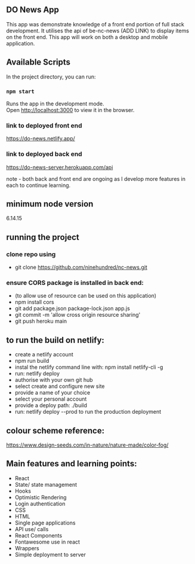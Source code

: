 ## DO News App
This app was demonstrate knowledge of a front end portion of full stack development.
It utilises the api of be-nc-news (ADD LINK) to display items on the front end.
This app will work on both a desktop and mobile application.

## Available Scripts

In the project directory, you can run:

### `npm start`

Runs the app in the development mode.\
Open [http://localhost:3000](http://localhost:3000) to view it in the browser.

### link to deployed front end
https://do-news.netlify.app/

### link to deployed back end
https://do-news-server.herokuapp.com/api

note - both back and front end are ongoing as I develop more features in each to continue learning.

## minimum node version
6.14.15

## running the project
### clone repo using
- git clone https://github.com/ninehundred/nc-news.git
### ensure CORS package is installed in back end:
- (to allow use of resource can be used on this application)
- npm install cors 
- git add package.json package-lock.json app.js
- git commit -m 'allow cross origin resource sharing'
- git push heroku main

## to run the build on netlify: 
- create a netlify account
- npm run build
- instal the netlify command line with: npm install netlify-cli -g
- run: netlify deploy
- authorise with your own git hub
- select create and configure new site
- provide a name of your choice
- select your personal account
- provide a deploy path: ./build
- run: netlify deploy --prod to run the production deployment

## colour scheme reference:
https://www.design-seeds.com/in-nature/nature-made/color-fog/

## Main features and learning points:
- React
- State/ state management
- Hooks
- Optimistic Rendering
- Login authentication
- CSS
- HTML
- Single page applications
- API use/ calls
- React Components
- Fontawesome use in react
- Wrappers
- Simple deployment to server











